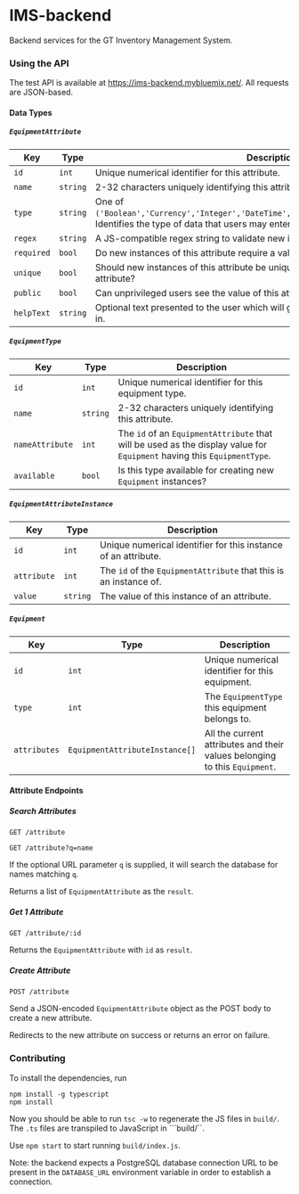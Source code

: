 IMS-backend
====

Backend services for the GT Inventory Management System.

### Using the API

The test API is available at https://ims-backend.mybluemix.net/. All requests are JSON-based.

#### Data Types

##### `EquipmentAttribute`
Key | Type | Description
--- | ---- | -----------
`id` | `int` | Unique numerical identifier for this attribute.
`name` | `string` | 2-32 characters uniquely identifying this attribute.
`type` | `string` | One of `('Boolean','Currency','Integer','DateTime','String','Enum','Image','TextBox')`. Identifies the type of data that users may enter into this attribute.
`regex` | `string` | A JS-compatible regex string to validate new instances of this attribute.
`required` | `bool` | Do new instances of this attribute require a value for this attribute?
`unique` | `bool` | Should new instances of this attribute be unique across all instances of this attribute?
`public` | `bool` | Can unprivileged users see the value of this attribute?
`helpText` | `string` | Optional text presented to the user which will give hints on how to fill this attribute in.

##### `EquipmentType`
Key | Type | Description
--- | ---- | -----------
`id` | `int` | Unique numerical identifier for this equipment type.
`name` | `string` | 2-32 characters uniquely identifying this attribute.
`nameAttribute` | `int` | The `id` of an `EquipmentAttribute` that will be used as the display value for `Equipment` having this `EquipmentType`.
`available` | `bool` | Is this type available for creating new `Equipment` instances?

##### `EquipmentAttributeInstance`
Key | Type | Description
--- | ---- | -----------
`id` | `int` | Unique numerical identifier for this instance of an attribute.
`attribute` | `int` | The `id` of the `EquipmentAttribute` that this is an instance of.
`value` | `string` | The value of this instance of an attribute.

##### `Equipment`
Key | Type | Description
--- | ---- | -----------
`id`| `int` | Unique numerical identifier for this equipment.
`type` | `int` | The `EquipmentType` this equipment belongs to.
`attributes` | `EquipmentAttributeInstance[]` | All the current attributes and their values belonging to this `Equipment`.


#### Attribute Endpoints

##### Search Attributes
```GET /attribute```

```GET /attribute?q=name```

If the optional URL parameter `q` is supplied, it will search the database for names matching `q`.

Returns a list of `EquipmentAttribute` as the `result`.

##### Get 1 Attribute
```GET /attribute/:id```

Returns the `EquipmentAttribute` with `id` as `result`.

##### Create Attribute
```POST /attribute```

Send a JSON-encoded `EquipmentAttribute` object as the POST body to create a new attribute.

Redirects to the new attribute on success or returns an error on failure.

### Contributing

To install the dependencies, run 

```
npm install -g typescript
npm install
```

Now you should be able to run ```tsc -w``` to regenerate the JS files in ```build/```. The ```.ts``` files are transpiled to JavaScript in ```build/``. 

Use ```npm start``` to start running ```build/index.js```. 

Note: the backend expects a PostgreSQL database connection URL to be present in the ```DATABASE_URL``` environment variable in order to establish a connection.